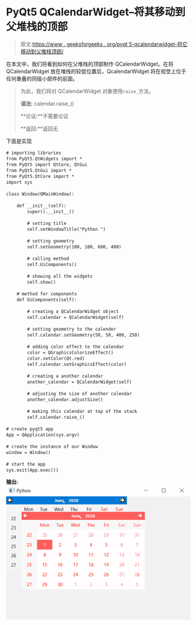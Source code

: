 # PyQt5 QCalendarWidget–将其移动到父堆栈的顶部

> 原文:[https://www . geeksforgeeks . org/pyqt 5-qcalendarwidget-将它移动到父堆栈顶部/](https://www.geeksforgeeks.org/pyqt5-qcalendarwidget-moving-it-to-the-top-of-the-parent-stack/)

在本文中，我们将看到如何在父堆栈的顶部制作 QCalendarWidget。在将 QCalendarWidget 放在堆栈的较低位置后，QcalendarWidget 将在视觉上位于任何重叠的同级小部件的前面。

> 为此，我们将对 QCalendarWidget 对象使用`raise_`方法。
> 
> **语法:** calendar.raise_()
> 
> **论证:**不需要论证
> 
> **返回:**返回无

下面是实现

```
# importing libraries
from PyQt5.QtWidgets import * 
from PyQt5 import QtCore, QtGui
from PyQt5.QtGui import * 
from PyQt5.QtCore import * 
import sys

class Window(QMainWindow):

    def __init__(self):
        super().__init__()

        # setting title
        self.setWindowTitle("Python ")

        # setting geometry
        self.setGeometry(100, 100, 600, 400)

        # calling method
        self.UiComponents()

        # showing all the widgets
        self.show()

    # method for components
    def UiComponents(self):

        # creating a QCalendarWidget object
        self.calendar = QCalendarWidget(self)

        # setting geometry to the calender
        self.calendar.setGeometry(50, 50, 400, 250)

        # adding color effect to the calendar
        color = QGraphicsColorizeEffect()
        color.setColor(Qt.red)
        self.calendar.setGraphicsEffect(color)

        # creating a another calendar
        another_calendar = QCalendarWidget(self)

        # adjusting the size of another calendar
        another_calendar.adjustSize()

        # making this calendar at top of the stack
        self.calendar.raise_()

# create pyqt5 app
App = QApplication(sys.argv)

# create the instance of our Window
window = Window()

# start the app
sys.exit(App.exec())
```

**输出:**
![](img/488dbf7fe40aa9f7f442fb2d89d4e9fd.png)